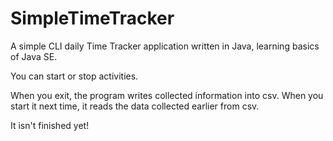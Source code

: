 # SimpleTimeTracker

A simple CLI daily Time Tracker application written in Java, learning basics of Java SE.

You can start or stop activities.

When you exit, the program writes collected information into csv.
When you start it next time, it reads the data collected earlier from csv.

It isn't finished yet!
